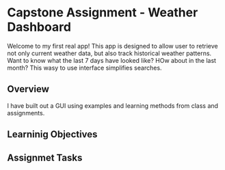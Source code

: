 # Capstone Assignment - Weather Dashboard
Welcome to my first real app! This app is designed to allow user to retrieve not only current weather data, but also track historical weather patterns. Want to know what the last 7 days have looked like? HOw about in the last month? This wasy to use interface simplifies searches.


## Overview
I have built out a GUI using examples and learning methods from class and assignments.

## Learninig Objectives

## Assignmet Tasks